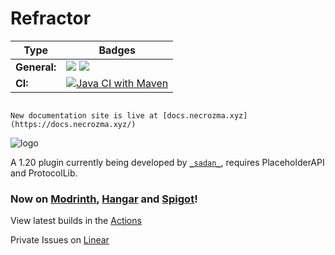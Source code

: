 # Refractor
| Type              | Badges                                                                                                                                                                                                                                                                                                                                                                               |
|-------------------|--------------------------------------------------------------------------------------------------------------------------------------------------------------------------------------------------------------------------------------------------------------------------------------------------------------------------------------------------------------------------------------|
| **General:**      | ![](https://img.shields.io/badge/Version-4.2-blue) ![](https://img.shields.io/badge/Supports%3A%20-Spigot%201.20-orange)                                                                        |                                             |
| **CI:**   | [![Java CI with Maven](https://github.com/TheBozzz34/Refractor/actions/workflows/maven.yml/badge.svg?branch=master)](https://github.com/TheBozzz34/Refractor/actions/workflows/maven.yml) |
                                                                                                                                                                                                                                                                                                                                                                                                                                              New documentation site is live at [docs.necrozma.xyz](https://docs.necrozma.xyz/)


![logo](https://bstats.org/signatures/bukkit/Refractor.svg)

A 1.20 plugin currently being developed by [`_sadan_`](https://discordapp.com/users/457659194535837727), requires PlaceholderAPI and ProtocolLib.


### Now on [Modrinth](https://modrinth.com/plugin/refractor), [Hangar](https://hangar.papermc.io/necrozma/Refractor) and [Spigot](https://www.spigotmc.org/resources/refractor.96459/)!


View latest builds in the [Actions](https://github.com/TheBozzz34/Refractor/actions/workflows/maven.yml)

Private Issues on [Linear](https://linear.app/refractor)

